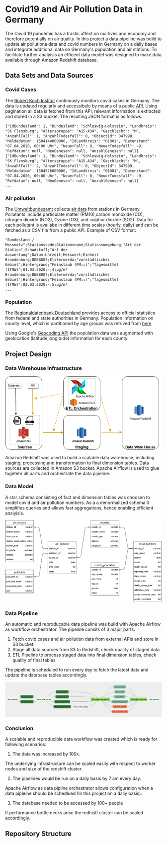 # Covid19 and Air Pollution Data in Germany

The  Covid 19 pandemic has a trastic affect on our lives and economy and therefore potentially on air quality.
In this project a data pipeline was build to update air pollutiona data and covid numbers in Germany on a daily bases and integrate additional data on Germany's population and air stations. To facilitate further analyisis an efficent data model was designed to make data available through Amazon Redshift database.

## Data Sets and Data Sources

### Covid Cases 
The [Robert Koch Institut](https://www.rki.de)  continously monitors covid cases in Germany. The data is updated regularly and accessibele by means of a public [API](https://npgeo-corona-npgeo-de.hub.arcgis.com/datasets/dd4580c810204019a7b8eb3e0b329dd6_0/geoservice?page=2577). Using pagination all data is fetched from this API, relevant information is extracted and stored in a S3 bucket. The resulting JSON format is as follows:
```
{"IdBundesland": 1, "Bundesland": "Schleswig-Holstein", "Landkreis": "SK Flensburg", "Altersgruppe": "A15-A34", "Geschlecht": "M", "AnzahlFall": 1, "AnzahlTodesfall": 0, "ObjectId": 847998, "Meldedatum": 1584144000000, "IdLandkreis": "01001", "Datenstand": "07.04.2020, 00:00 Uhr", "NeuerFall": 0, "NeuerTodesfall": -9, "Refdatum": null, "NeuGenesen": null, "AnzahlGenesen": null}
{"IdBundesland": 1, "Bundesland": "Schleswig-Holstein", "Landkreis": "SK Flensburg", "Altersgruppe": "A15-A34", "Geschlecht": "M", "AnzahlFall": 2, "AnzahlTodesfall": 0, "ObjectId": 847999, "Meldedatum": 1584576000000, "IdLandkreis": "01001", "Datenstand": "07.04.2020, 00:00 Uhr", "NeuerFall": 0, "NeuerTodesfall": -9, "Refdatum": null, "NeuGenesen": null, "AnzahlGenesen": null}
...
```

### Air pollution
The [Umweltbundesamt](https://www.umweltbundesamt.de/) collects [air data](https://www.umweltbundesamt.de/en/data/air/air-data) from stations in Germany. Pollutants include particulate matter (PM10),carbon monoxide (CO), nitrogen dioxide (NO2), Ozone (O3), and sulphur dioxide (SO2). Data for each pollutant is availabe in different time scales (hourly, daily) and can be fetched as a CSV file from a public API. Example of CSV format:
```
"Bundesland / Messnetz";Stationscode;Stationsname;Stationsumgebung;"Art der Station";Schadstoff;"Art der Auswertung";Datum;Uhrzeit;Messwert;Einheit
Brandenburg;DEBB007;Elsterwerda;"vorstädtisches Gebiet";Hintergrund;"Feinstaub (PM₁₀)";"Tagesmittel (1TMW)";01.03.2020;-;4;µg/m³
Brandenburg;DEBB007;Elsterwerda;"vorstädtisches Gebiet";Hintergrund;"Feinstaub (PM₁₀)";"Tagesmittel (1TMW)";02.03.2020;-;5;µg/m³
...
```

### Population 

The [Regionaldatenbank Deutschland](https://www.regionalstatistik.de) provides access to official statistics from federal and state authorities in Germany. Population information on county level, which is partitioned by age groups was retrived from [here](https://www.regionalstatistik.de/genesis/online/data;sid=42E8FFFDC6E60572967A61B6075081E8.reg1?operation=abruftabelleAbrufen&selectionname=12411-02-03-5-B&levelindex=1&levelid=1586513810882&index=6)

Using Google's [Geocoding API](https://developers.google.com/maps/documentation/geocoding/start) the population data was augmented with geolocation (latitude,longitude) information for each county.

## Project Design 

### Data Warehouse Infrastructure

![Infrastructure](images/Infrastructure.png)

Amazon Redshift was used to build a scalable data warehouse, including staging, processing and transformation to final dimension tables. Data sources are collected in Amazon S3 bucket. Apache Airflow is used to glue togetehr all parts and orchestrate the data pipeline.

### Data Model

A star schema consisting of fact and dimension tables was choosen to model covid and air pollution numbers. As a a denormalized schema it simplifies queries and allows fast aggregations, hence enabling efficient analyisis.

![DataModel](images/DataModel.png)

### Data Pipeline

An automatic and reproducable data pipeline was build with Apache Airflow as workflow orchestrator. The pipeline consits of 3 major parts:
1) Fetch covid cases and air pollution data from external APIs and store in S3 bucket.
2) Stage all data sources from S3 to Redshift, check quality of staged data
3) ETL Pipeline to process staged data into final dimension tables, check quality of final tables

The pipeline is scheduled to run every day to fetch the latest data and update the database tables accordingly.

![DataPipeline](images/DataPipeline.PNG)

### Conclusion

A scalable and reproducible data workflow was created which is ready for following scenarios:
1) The data was increased by 100x.

The underlying infrastructure can be scaled easily with respect to worker nodes and size of the redshift cluster.

2) The pipelines would be run on a daily basis by 7 am every day.

Apache Airflow as data pipline orchestrator allows configuration when a data pipleine should be schedlued (In this project on a daily basis).

3) The database needed to be accessed by 100+ people

If performance bottle necks arise the redhisft cluster can be scaled accordingly.


## Repository Structure
